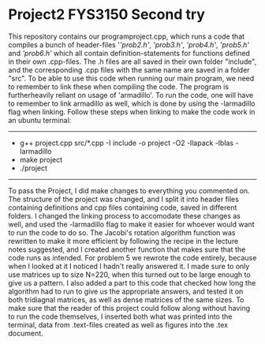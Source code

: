 # Project2 FYS3150 Second try

This repository contains our programproject.cpp, which runs a code that compiles a bunch of header-files '*'prob2.h'*, *'prob3.h'*, *'prob4.h'*, *'prob5.h'* and *'prob6.h'* which all contain definition-statements for functions defined in their own .cpp-files. The .h files are all saved in their own folder "include", and the corresponding .cpp files with the same name are saved in a folder "src". To be able to use this code when running our main program, we need to remember to link these when compiling the code. The program is furtherheavily reliant on usage of 'armadillo'. To run the code, one will have to remember to link armadillo as well, which is done by using the -larmadillo flag when linking. Follow these steps when linking to make the code work in an ubuntu terminal: 


--------

* g++ project.cpp src/*.cpp -I include -o project -O2 -llapack -lblas -larmadillo
* make project
* ./project

--------

To pass the Project, I did make changes to everything you commented on. The structure of the project was changed, and I split it into header files containing definitions and cpp files containing code, saved in different folders. I changed the linking process to accomodate these changes as well, and used the -larmadillo flag to make it easier for whoever would want to run the code to do so. The Jacobi's rotation algorithm function was rewritten to make it more efficient by following the recipe in the lecture notes suggested, and I created another function that makes sure that the code runs as intended. For problem 5 we rewrote the code entirely, because when I looked at it I noticed I hadn't really answered it. I made sure to only use matrices up to size N=220, when this turned out to be large enough to give us a pattern. I also added a part to this code that checked how long the algorithm had to run to give us the appropriate answers, and tested it on both tridiagnal matrices, as well as dense matrices of the same sizes. To make sure that the reader of this project could follow along without having to run the code themselves, I inserted both what was printed into the terminal, data from .text-files created as well as figures into the .tex document. 
